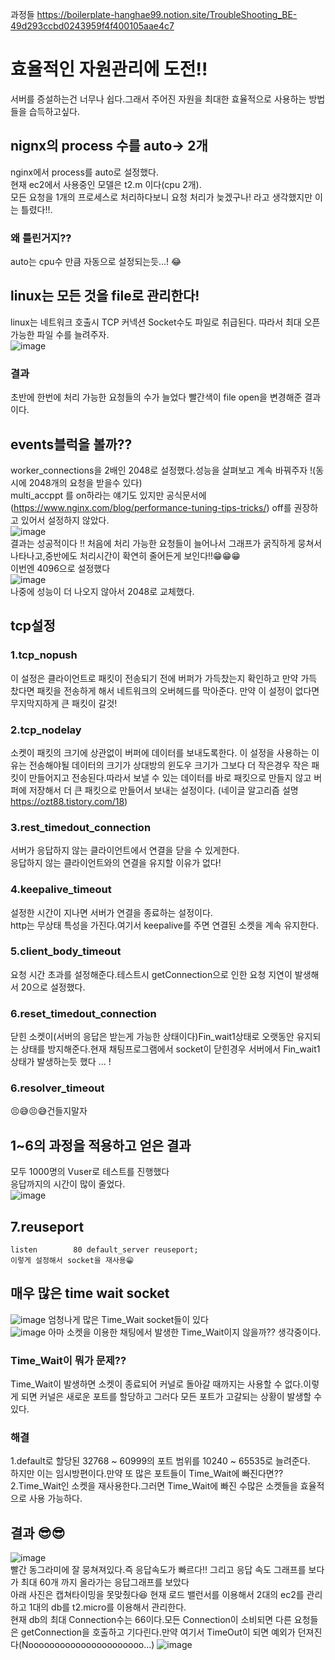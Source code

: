 과정들 https://boilerplate-hanghae99.notion.site/TroubleShooting_BE-49d293ccbd0243959f4f400105aae4c7
# 효율적인 자원관리에 도전!!  
서버를 증설하는건 너무나 쉽다.그래서 주어진 자원을 최대한 효율적으로 사용하는 방법들을 습득하고싶다.  


## nignx의 process 수를 auto-> 2개 
  nginx에서 process를 auto로 설정했다.  
  현재 ec2에서 사용중인 모델은 t2.m 이다(cpu 2개).   
  모든 요청을 1개의 프로세스로 처리하다보니 요청 처리가 늦겠구나! 라고 생각했지만 이는 틀렸다!!.    
### 왜 틀린거지??
  auto는 cpu수 만큼 자동으로 설정되는듯...! 😂
  
## linux는 모든 것을 file로 관리한다!
  linux는 네트워크 호출시 TCP 커넥션 Socket수도 파일로 취급된다.
  따라서 최대 오픈 가능한 파일 수를 늘려주자.   
![image](https://user-images.githubusercontent.com/67067346/161112315-ce682e0f-988f-434e-b5e6-98e11277648e.png)
### 결과
  초반에 한번에 처리 가능한 요청들의 수가 늘었다 빨간색이 file open을 변경해준  결과이다.   
  
## events블럭을 볼까??
  worker_connections을 2배인 2048로 설정했다.성능을 살펴보고 계속 바꿔주자 !(동시에 2048개의 요청을 받을수 있다)  
  multi_accppt 를 on하라는 얘기도 있지만 공식문서에 (https://www.nginx.com/blog/performance-tuning-tips-tricks/) off를 권장하고 있어서 설정하지 않았다.   
  ![image](https://user-images.githubusercontent.com/67067346/161117726-b4894c5c-b006-491b-b6c4-bfe0a06061ed.png)   
   결과는 성공적이다 !! 처음에 처리 가능한 요청들이 늘어나서 그래프가 굵직하게 뭉쳐서 나타나고,중반에도 처리시간이 확연히 줄어든게 보인다!!😁😁😁  
   이번엔 4096으로 설정했다   
   ![image](https://user-images.githubusercontent.com/67067346/161124336-a4fed6b7-2ef7-44c7-96ec-0b8a1ae799b6.png)  
   나중에 성능이 더 나오지 않아서 2048로 교체했다.  
   
 ## tcp설정
### 1.tcp_nopush 
이 설정은 클라이언트로 패킷이 전송되기 전에 버퍼가 가득찼는지 확인하고 만약 가득 찼다면   패킷을 전송하게 해서 네트워크의 오버헤드를 막아준다.  만약 이 설정이 없다면 무지막지하게 큰 패킷이 갈것!    
### 2.tcp_nodelay 
소켓이 패킷의 크기에 상관없이 버퍼에 데이터를 보내도록한다.  이 설정을 사용하는 이유는 전송해야될 데이터의 크기가 상대방의 윈도우 크기가 그보다 더 작은경우 작은 패킷이 만들어지고 전송된다.따라서 보낼 수 있는 데이터를 바로    패킷으로 만들지 않고 버퍼에 저장해서 더 큰 패킷으로 만들어서 보내는 설정이다.  (네이글 알고리즘 설명 https://ozt88.tistory.com/18)   
### 3.rest_timedout_connection 
서버가 응답하지 않는 클라이언트에서 연결을 닫을 수 있게한다.  
응답하지 않는 클라이언트와의 연결을 유지할 이유가 없다!  
### 4.keepalive_timeout
 설정한 시간이 지나면 서버가 연결을 종료하는 설정이다.  
 http는 무상태 특성을 가진다.여기서 keepalive를 주면 연결된 소켓을 계속 유지한다.
 
### 5.client_body_timeout
  요청 시간 초과를 설정해준다.테스트시  getConnection으로 인한 요청 지연이 발생해서 20으로 설정했다.
  
### 6.reset_timedout_connection
  닫힌 소켓이(서버의 응답은 받는게 가능한 상태이다)Fin_wait1상태로 오랫동안 유지되는 상태를 방지해준다.현재 채팅프로그램에서 socket이 닫힌경우 서버에서 Fin_wait1 상태가 발생하는듯 했다 ... !
  
### 6.resolver_timeout 
  😣😅😣😅건들지말자
  
## 1~6의 과정을 적용하고 얻은 결과
  모두 1000명의 Vuser로 테스트를 진행했다   
  응답까지의 시간이 많이 줄었다.   
![image](https://user-images.githubusercontent.com/67067346/161141817-0dc49a23-0717-41a0-8575-059c7b4c4e99.png)

## 7.reuseport
    listen        80 default_server reuseport;  
    이렇게 설정해서 socket을 재사용😁
    
    
    
    
## 매우 많은 time wait socket
  ![image](https://user-images.githubusercontent.com/67067346/161150435-94463d25-516f-497b-bd8d-3003537b94c7.png)
  엄청나게 많은 Time_Wait socket들이 있다   
  ![image](https://user-images.githubusercontent.com/67067346/161150631-c8b9971b-b3ea-4f94-9e1f-0e1e51ec78a8.png)
  아마 소켓을 이용한 채팅에서 발생한 Time_Wait이지 않을까?? 생각중이다.   
### Time_Wait이 뭐가 문제??
  Time_Wait이 발생하면 소켓이 종료되어 커널로 돌아갈 때까지는 사용할 수 없다.이렇게 되면 커널은 새로운 포트를 할당하고 그러다 모든 포트가 고갈되는 상황이 발생할 수 있다.
### 해결 
  1.default로 할당된 32768 ~ 60999의 포트 범위를 10240 ~ 65535로 늘려준다.  
   하지만 이는 임시방편이다.만약 또 많은 포트들이 Time_Wait에 빠진다면??   
  2.Time_Wait인 소켓을 재사용한다.그러면 Time_Wait에 빠진 수많은 소켓들을 효율적으로 사용 가능하다.


## 결과 😎😎 
  ![image](https://user-images.githubusercontent.com/67067346/161159732-67151696-bcf0-4817-9f73-9bcb867fefa2.png)     
  빨간 동그라미에 잘 뭉쳐져있다.즉 응답속도가 빠르다!! 그리고 응답 속도 그래프를 보다가 최대 60개 까지 올라가는 응답그래프를 보았다  
  아래 사진은 캡쳐타이밍을 못맞췄다😆  현재 로드 밸런서를 이용해서 2대의 ec2를 관리하고 1대의 db를 t2.micro를 이용해서 관리한다.  
  현재 db의 최대 Connection수는 66이다.모든 Connection이 소비되면 다른 요청들은 getConnection을 호출하고 기다린다.만약 여기서  TimeOut이 되면 예외가 던져진다(Noooooooooooooooooooooo...)
  ![image](https://user-images.githubusercontent.com/67067346/161159380-6ddc58fd-df2a-4a54-81b5-8a5e6e235230.png)
  






    
   



  
